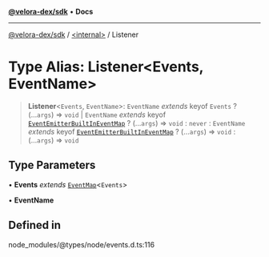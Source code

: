 [**@velora-dex/sdk**](../../README.md) • **Docs**

***

[@velora-dex/sdk](../../globals.md) / [\<internal\>](../README.md) / Listener

# Type Alias: Listener\<Events, EventName\>

> **Listener**\<`Events`, `EventName`\>: `EventName` *extends* keyof `Events` ? (...`args`) => `void` \| `EventName` *extends* keyof [`EventEmitterBuiltInEventMap`](../namespaces/EventEmitter/interfaces/EventEmitterBuiltInEventMap.md) ? (...`args`) => `void` : `never` : `EventName` *extends* keyof [`EventEmitterBuiltInEventMap`](../namespaces/EventEmitter/interfaces/EventEmitterBuiltInEventMap.md) ? (...`args`) => `void` : (...`args`) => `void`

## Type Parameters

• **Events** *extends* [`EventMap`](EventMap.md)\<`Events`\>

• **EventName**

## Defined in

node\_modules/@types/node/events.d.ts:116
